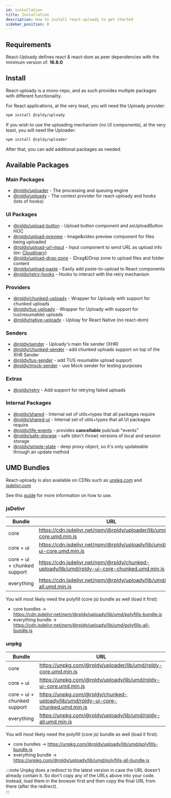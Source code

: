 ```yaml
---
id: installation
title: Installation
description: How to install react-uploady to get started
sidebar_position: 0
---
```


## Requirements

React-Uploady defines react & react-dom as peer dependencies with the minimum version of: __16.8.0__

## Install

React-uploady is a mono-repo, and as such provides multiple packages with different functionality.

For React applications, at the very least, you will need the Uploady provider:

```bash npm2yarn
npm install @rpldy/uploady
```

If you wish to use the uploading mechanism (no UI components), at the very least, you will need the Uploader:

```bash npm2yarn
npm install @rpldy/uploader
```

After that, you can add additional packages as needed.

## Available Packages

### Main Packages

* [@rpldy/uploader](../../packages/rpldy-uploader) - The processing and queuing engine
* [@rpldy/uploady](../../packages/rpldy-uploady) - The context provider for react-uploady and hooks (lots of hooks)

### UI Packages

* [@rpldy/upload-button](../../packages/rpldy-upload-button) - Upload button component and asUploadButton HOC
* [@rpldy/upload-preview](../../packages/rpldy-upload-preview) - Image&video preview component for files being uploaded
* [@rpldy/upload-url-input](../../packages/rpldy-upload-url-input) - Input component to send URL as upload info (ex: [Cloudinary](https://cloudinary.com/documentation/upload_images#auto_fetching_remote_images))
* [@rpldy/upload-drop-zone](../../packages/rpldy-upload-drop-zone) - (Drag&)Drop zone to upload files and folder content
* [@rpldy/upload-paste](../../packages/rpldy-upload-paste) - Easily add paste-to-upload to React components
* [@rpldy/retry-hooks](../../packages/rpldy-retry-hooks) - Hooks to interact with the retry mechanism

### Providers

* [@rpldy/chunked-uploady](../../packages/rpldy-chunked-uploady) - Wrapper for Uploady with support for chunked uploads
* [@rpldy/tus-uploady](../../packages/rpldy-tus-uploady) - Wrapper for Uploady with support for tus(resumable) uploads
* [@rpldy/native-uploady](../../packages/rpldy-native-uploady) - Uploay for React Native (no react-dom)

### Senders

* [@rpldy/sender](../../packages/rpldy-sender) - Uploady's main file sender (XHR)
* [@rpldy/chunked-sender](../../packages/rpldy-chunked-sender) - add chunked uploads support on top of the XHR Sender
* [@rpldy/tus-sender](../../packages/rpldy-tus-sender) - add TUS resumable upload support
* [@rpldy/mock-sender](../../packages/rpldy-mock-sender) - use Mock sender for testing purposes

### Extras

* [@rpldy/retry](../../packages/rpldy-retry) - Add support for retrying failed uploads

### Internal Packages

* [@rpldy/shared](../../packages/rpldy-shared) - Internal set of utils+types that all packages require
* [@rpldy/shared-ui](../../packages/rpldy-shared-ui) - Internal set of utils+types that all UI packages require
* [@rpldy/life-events](../../packages/rpldy-life-events) - provides **cancellable** pub/sub "events"
* [@rpldy/safe-storage](../../packages/rpldy-safe-storage) - safe (don't throw) versions of local and session storage
* [@rpldy/simple-state](../../packages/rpldy-simple-state) - deep proxy object, so it's only updateable through an update method


## UMD Bundles

React-uploady is also available on CDNs such as [unpkg.com](https://unpkg.com) and [jsdelivr.com](https://www.jsdelivr.com/)

See this [guide](../../guides/UMD) for more information on how to use.

### jsDelivr

| Bundle                      | URL                                                                                          |
|-----------------------------|----------------------------------------------------------------------------------------------|
| core                        | https://cdn.jsdelivr.net/npm/@rpldy/uploader/lib/umd/rpldy-core.umd.min.js                   |
| core + ui                   | https://cdn.jsdelivr.net/npm/@rpldy/uploady/lib/umd/rpldy-ui-core.umd.min.js                 |
| core + ui + chunked support | https://cdn.jsdelivr.net/npm/@rpldy/chunked-uploady/lib/umd/rpldy-ui-core-chunked.umd.min.js |
| everything                  | https://cdn.jsdelivr.net/npm/@rpldy/uploady/lib/umd/rpldy-all.umd.min.js                     |

You will most likely need the polyfill (core js) bundle as well (load it first):

- core bundles -> https://cdn.jsdelivr.net/npm/@rpldy/uploady/lib/umd/polyfills-bundle.js
- everything bundle -> https://cdn.jsdelivr.net/npm/@rpldy/uploady/lib/umd/polyfills-all-bundle.js

### unpkg

| Bundle                      | URL                                                                               |
|-----------------------------|-----------------------------------------------------------------------------------|
| core                        | https://unpkg.com/@rpldy/uploader/lib/umd/rpldy-core.umd.min.js                   |
| core + ui                   | https://unpkg.com/@rpldy/uploady/lib/umd/rpldy-ui-core.umd.min.js                 |
| core + ui + chunked support | https://unpkg.com/@rpldy/chunked-uploady/lib/umd/rpldy-ui-core-chunked.umd.min.js |
| everything                  | https://unpkg.com/@rpldy/uploady/lib/umd/rpldy-all.umd.min.js                     |

You will most likely need the polyfill (core js) bundle as well (load it first):

- core bundles -> https://unpkg.com/@rpldy/uploady/lib/umd/polyfills-bundle.js
- everything bundle -> https://unpkg.com/@rpldy/uploady/lib/umd/polyfills-all-bundle.js

:::note
Unpkg does a redirect to the latest version in case the URL doesn't already contain it. So don't copy any of the URLs above into your code.
Instead, load them in the browser first and then copy the final URL from there (after the redirect).  
:::
